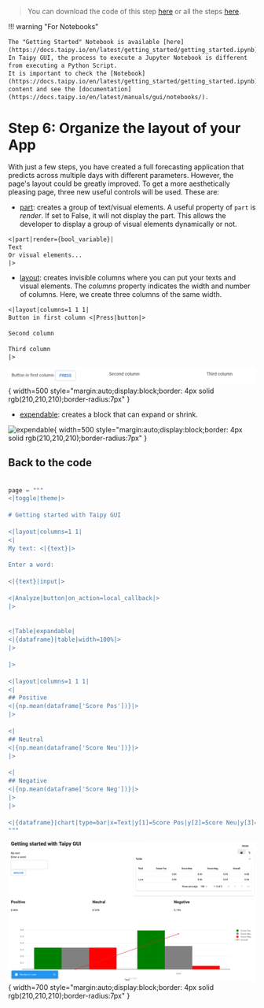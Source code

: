 > You can download the code of this step [here](../src/step_10.py) or all the steps [here](https://github.com/Avaiga/taipy-getting-started/tree/develop/src).

!!! warning "For Notebooks"

    The "Getting Started" Notebook is available [here](https://docs.taipy.io/en/latest/getting_started/getting_started.ipynb). In Taipy GUI, the process to execute a Jupyter Notebook is different from executing a Python Script.
    It is important to check the [Notebook](https://docs.taipy.io/en/latest/getting_started/getting_started.ipynb) content and see the [documentation](https://docs.taipy.io/en/latest/manuals/gui/notebooks/).

# Step 6: Organize the layout of your App

With just a few steps, you have created a full forecasting application that predicts across multiple days with different parameters. However, the page's layout could be greatly improved. To get a more aesthetically pleasing page, three new useful controls will be used. These are:

- [part](https://docs.taipy.io/en/latest/manuals/gui/viselements/part/): creates a group of text/visual elements. A useful property of `part` is _render_. If set to False, it will not display the part. This allows the developer to display a group of visual elements dynamically or not.

```
<|part|render={bool_variable}|
Text
Or visual elements...
|>
```

- [layout](https://docs.taipy.io/en/latest/manuals/gui/viselements/layout/): creates invisible columns where you can put your texts and visual elements. The _columns_ property indicates the width and number of columns. Here, we create three columns of the same width.

```
<|layout|columns=1 1 1|
Button in first column <|Press|button|>

Second column

Third column
|>
```

![Layout](layout.png){ width=500 style="margin:auto;display:block;border: 4px solid rgb(210,210,210);border-radius:7px" }


- [expendable](https://docs.taipy.io/en/latest/manuals/gui/viselements/expendable/): creates a block that can expand or shrink.

![expendable](expendable.png){ width=500 style="margin:auto;display:block;border: 4px solid rgb(210,210,210);border-radius:7px" }


## Back to the code

```python

page = """
<|toggle|theme|>

# Getting started with Taipy GUI

<|layout|columns=1 1|
<|
My text: <|{text}|>

Enter a word:

<|{text}|input|>

<|Analyze|button|on_action=local_callback|>
|>


<|Table|expandable|
<|{dataframe}|table|width=100%|>
|>

|>

<|layout|columns=1 1 1|
<|
## Positive
<|{np.mean(dataframe['Score Pos'])}|>
|>

<|
## Neutral
<|{np.mean(dataframe['Score Neu'])}|>
|>

<|
## Negative
<|{np.mean(dataframe['Score Neg'])}|>
|>
|>

<|{dataframe}|chart|type=bar|x=Text|y[1]=Score Pos|y[2]=Score Neu|y[3]=Score Neg|y[4]=Overall|color[1]=green|color[2]=grey|color[3]=red|type[4]=line|>
"""
```

![Layout](result.png){ width=700 style="margin:auto;display:block;border: 4px solid rgb(210,210,210);border-radius:7px" }

